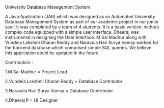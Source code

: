 University Database Management System

A Java Application (JAR) which was designed as an Automated University Database Management System as part of our academic project in our junior year.
It was completed by a team of 4 students. It is a basic version, without complex code equipped with a simple user interface.
Dheeraj was instrumental in designing the User Interface. M Sai Madhur along with Vundela Lakshmi Charan Reddy and Naravula Hari Surya Vamsy worked for the backend database which comprised simple SQL queries. 
We believe this application could be updated in the future.

Contributors :

1.M Sai Madhur = Project Lead 

2.Vundela Lakshmi Charan Reddy = Database Contributor

3.Naravula Hari Surya Vamsy = Database Contributor

4.Dheeraj P = UI Designer
